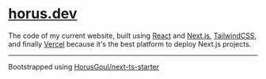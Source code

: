 # [horus.dev](https://horus.dev)

The code of my current website, built using [React](https://reactjs.org) and [Next.js](https://nextjs.org/), [TailwindCSS](https://tailwindcss.com), and finally [Vercel](https://vercel.com) because it's the best platform to deploy Next.js projects.

---

Bootstrapped using [HorusGoul/next-ts-starter](https://github.com/HorusGoul/next-ts-starter)
